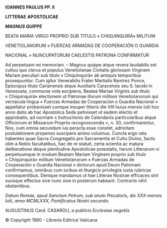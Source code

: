 **IOANNES PAULUS PP. II**

**LITTERAE** **APOSTOLICAE**

***MAGNUS QUIPPE***

BEATA MARIA VIRGO PROPRIO SUB TITULO « CHIQUINQUIRÁ» MILITUM

VENETIOLANORUM « FUERZAS ARMADAS DE COOPERACIÓN O GUARDIA

NACIONAL » NUNCUPATORUM CAELESTIS PATRONA CONFIRMATUR

Ad perpetuam rei memoriam. – Magnus quippe atque revera laudabilis est cultuu quo clerus et populus Venetiolanae Civitatis gloriosam Virginem Mariam peculiari sub titulo « Chiquinquirá» ab antiquis temporibus prοsequuntur. Cum igitur Venerabilis Frater Martialis Ramírez Ponce, Episcopus titulo Carianensis atque Auxiliaris Caracensis seu S. Iacobi in Venezuela, communia vota excipiens, Beatae Mariae Virginis sub titulo « Chiquinquirá» electionem ut Patronae illorum militum Venetiolanorum qui vernacula lingua « Fuerzas Armadas de Cooperación o Guardia Nacional » appellatur probavisset cumque insuper litteris die VIII huius mensis Iulii hoc anno datis ab hac Apostolica Sede petivisset ut eadem electio et approbatio, ad normam « Instructionis de Calendariis particularibus atque Officiorum et Missarum Propriis recognoscendis », n. 30, confirmarentur, Nos, cum omnia secundum ius peracta esse constet, admotam postulationem prοpensο suscipere animo voluimus. Cuncta ergo rata habentes quae Sacra Congregatio pro Sacramentis et Cultu Divino, factis olim a Nobis facultatibus, hac de re statuit, certa scientia ac matura deliberatione deque plenitudine Apostolicae pοtestatis, harum Litterarum vi perpetuumque in modum Beatam Mariam Virginem proprio sub titulo « Chiquinquirá» militum Venetiolanorum « Fuerzas Armadas de Cooperación o Guardia Nacional » dictorum apud Deum Patronam confirmamus, omnibus cum iuribus et liturgicis privilegiis iuxta rubricas consequentibus. Denique mandamus ut hae Litterae Nostrae efficaces sint suosque effectus sive nunc sive in posterum habeant. Contrariis nihil obstantibus.

*Datum Romae, apud Sanctum Petrum, sub anulo Piscatoris, die XXX mensis Iulii, anno MCMLXXX, Pontificatus Nostri secundo.*

AUGUSTINUS Card. CASAROLI, *a publicis Ecclesiae negotiis*

© Copyright 1980 - Libreria Editrice Vaticana